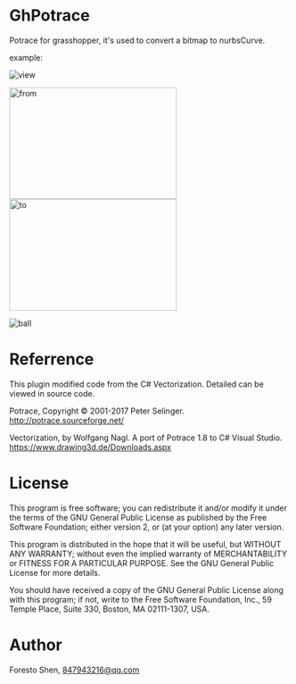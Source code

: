 # GhPotrace
Potrace for grasshopper, it's used to convert a bitmap to nurbsCurve.

example:


![view](https://github.com/zasti/GhPotrace/blob/master/file.png)

<img src="https://github.com/zasti/GhPotrace/blob/master/example/Abstract-Rooster-Silhouette.png" width = "300" height = "200" alt="from" align=center />
<img src="https://github.com/zasti/GhPotrace/blob/master/Potrace_232644.png" width = "300" height = "200" alt="to" align=center />

![ball](https://github.com/zasti/GhPotrace/blob/master/surface%20morph.png)

# Referrence
This plugin modified code from the C# Vectorization. Detailed can be viewed in source code.

Potrace, Copyright © 2001-2017 Peter Selinger. http://potrace.sourceforge.net/

Vectorization, by Wolfgang Nagl. A port of Potrace 1.8 to C# Visual Studio. https://www.drawing3d.de/Downloads.aspx

# License
This program is free software; you can redistribute it and/or modify it under the terms of the GNU General Public License as published by the Free Software Foundation; either version 2, or (at your option) any later version.

This program is distributed in the hope that it will be useful, but WITHOUT ANY WARRANTY; without even the implied warranty of MERCHANTABILITY or FITNESS FOR A PARTICULAR PURPOSE. See the GNU General Public License for more details.

You should have received a copy of the GNU General Public License along with this program; if not, write to the Free Software Foundation, Inc., 59 Temple Place, Suite 330, Boston, MA 02111-1307, USA.

# Author
Foresto Shen, 847943216@qq.com
